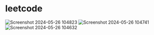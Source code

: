 # leetcode
![Screenshot 2024-05-26 104823](https://github.com/Thejpc/leetcode/assets/136478774/7f9e27de-0bcf-47f1-8301-889c525fb22b)
![Screenshot 2024-05-26 104741](https://github.com/Thejpc/leetcode/assets/136478774/7d4b34e6-be3c-4db5-93c8-ecd271367e48)
![Screenshot 2024-05-26 104632](https://github.com/Thejpc/leetcode/assets/136478774/0b7a81da-e28e-46a7-8048-fe696a405e47)
